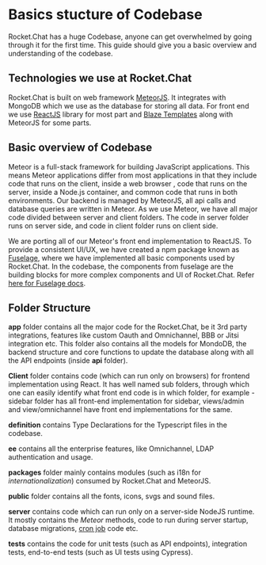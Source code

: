 # Basics stucture of Codebase

Rocket.Chat has a huge Codebase, anyone can get overwhelmed by going through it for the first time. This guide should give you a basic overview and understanding of the codebase.

## Technologies we use at Rocket.Chat

Rocket.Chat is built on web framework [MeteorJS](https://www.meteor.com/). It integrates with MongoDB which we use as the database for storing all data. For front end we use [ReactJS](http://reactjs.org/) library for most part and [Blaze Templates](http://blazejs.org/guide/introduction.html) along with MeteorJS for some parts.

## Basic overview of Codebase

Meteor is a full-stack framework for building JavaScript applications. This means Meteor applications differ from most applications in that they include code that runs on the client, inside a web browser , code that runs on the server, inside a Node.js container, and common code that runs in both environments. Our backend is managed by MeteorJS, all api calls and database queries are written in Meteor. As we use Meteor, we have all major code divided between server and client folders. The code in server folder runs on server side, and code in client folder runs on client side.

We are porting all of our Meteor's front end implementation to ReactJS. To provide a consistent UI/UX, we have created a npm package known as [Fuselage](https://github.com/RocketChat/Rocket.Chat.Fuselage), where we have implemented all basic components used by Rocket.Chat. In the codebase, the components from fuselage are the building blocks for more complex components and UI of Rocket.Chat. Refer [here for Fuselage docs](https://rocketchat.github.io/Rocket.Chat.Fuselage/fuselage/master/?path=/story/box-intro--page).

## Folder Structure

**app** folder contains all the major code for the Rocket.Chat, be it 3rd party integrations, features like custom Oauth and Omnichannel, BBB or Jitsi integration etc. This folder also contains all the models for MondoDB, the backend structure and core functions to update the database along with all the API endpoints (inside **api** folder).

**Client** folder contains code (which can run only on browsers) for frontend implementation using React. It has well named sub folders, through which one can easily identify what front end code is in which folder, for example - sidebar folder has all front-end implementation for sidebar, views/admin and view/omnichannel have front end implementations for the same.

**definition** contains Type Declarations for the Typescript files in the codebase.

**ee** contains all the enterprise features, like Omnichannel, LDAP authentication and usage.

**packages** folder mainly contains modules (such as i18n for _internationalization_) consumed by Rocket.Chat and MeteorJS.

**public** folder contains all the fonts, icons, svgs and sound files.

**server** contains code which can run only on a server-side NodeJS runtime. It mostly contains the _Meteor_ methods, code to run during server startup, database migrations, [cron job](https://en.wikipedia.org/wiki/Cron) code etc.

**tests** contains the code for unit tests (such as API endpoints), integration tests, end-to-end tests (such as UI tests using Cypress).

